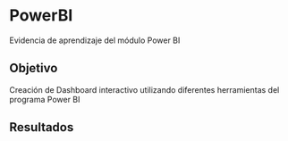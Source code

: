 # PowerBI
Evidencia de aprendizaje del módulo Power BI

## Objetivo
Creación de Dashboard interactivo utilizando diferentes herramientas del programa Power BI

## Resultados
